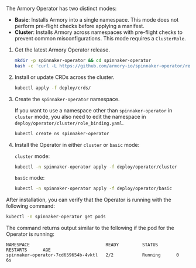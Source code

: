<!-- this file does not contain H2 etc headings
Hugo does not render headings in included files
-->
The Armory Operator has two distinct modes:

- **Basic**: Installs Armory into a single namespace. This mode does not
  perform pre-flight checks before applying a manifest.
- **Cluster**: Installs Armory across namespaces with pre-flight checks to
  prevent common misconfigurations. This mode requires a `ClusterRole`.

1. Get the latest Armory Operator release.

   ```bash
   mkdir -p spinnaker-operator && cd spinnaker-operator
   bash -c 'curl -L https://github.com/armory-io/spinnaker-operator/releases/latest/download/manifests.tgz | tar -xz'
   ```

1. Install or update CRDs across the cluster.

   ```bash
   kubectl apply -f deploy/crds/
   ```

1. Create the `spinnaker-operator` namespace.

   If you want to use a namespace other than `spinnaker-operator` in `cluster` mode, you also need to edit the namespace in `deploy/operator/cluster/role_binding.yaml`.

   ```bash
   kubectl create ns spinnaker-operator
   ```

1. Install the Operator in either `cluster` or `basic` mode:

   `cluster` mode:
   ```bash
   kubectl -n spinnaker-operator apply -f deploy/operator/cluster
   ```

   `basic` mode:
   ```bash
   kubectl -n spinnaker-operator apply -f deploy/operator/basic
   ```

After installation, you can verify that the Operator is running with the
following command:

```bash
kubectl -n spinnaker-operator get pods
```

The command returns output similar to the following if the pod for the Operator
is running:

```
NAMESPACE                             READY         STATUS       RESTARTS      AGE
spinnaker-operator-7cd659654b-4vktl   2/2           Running      0             6s
```


